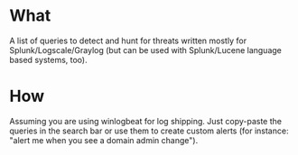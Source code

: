 # What

A list of queries to detect and hunt for threats written mostly for Splunk/Logscale/Graylog (but can be used with Splunk/Lucene language based systems, too).

# How

Assuming you are using winlogbeat for log shipping. Just copy-paste the queries in the search bar or use them to create custom alerts (for instance: "alert me when you see a domain admin change").

